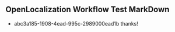 ## OpenLocalization Workflow Test MarkDown
* abc3a185-1908-4ead-995c-2989000ead1b thanks!

<!--HONumber=Oct16_HO3-->


